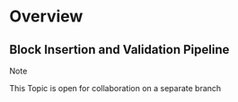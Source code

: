 # Overview 

## Block Insertion and Validation Pipeline

> [!NOTE]
> This Topic is open for collaboration on a separate branch 

